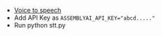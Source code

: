 
- [Voice to speech ](assemblyai_or_code\stt.py)
- Add API Key as ```ASSEMBLYAI_API_KEY="abcd....."```
- Run python stt.py